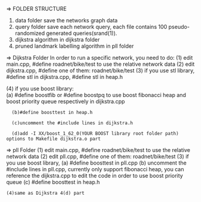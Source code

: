 => FOLDER STRUCTURE
1. data folder save the networks graph data
2. query folder save each network query, each file contains 100 pseudo-randomized generated queries(srand(1)).
3. dijkstra algorithm in dijkstra folder
4. pruned landmark labelling algorithm in pll folder


=> Dijkstra Folder
In order to run a specific network, you need to do:
   (1) edit main.cpp, #define roadnet/bike/test to use the relative network data
   (2) edit dijkstra.cpp, #define one of them: roadnet/bike/test 
   (3) if you use stl library, #define stl in dijkstra.cpp, #define stl in heap.h
   
   (4) if you use boost library:   
      (a) #define boostfib or #define boostpq to use boost fibonacci heap and boost 
          priority queue respectively in dijkstra.cpp

      (b)#define boosttest in heap.h  
      
      (c)uncomment the #include lines in dijkstra.h
      
      (d)add -I XX/boost_1_62_0(YOUR BOOST library root folder path) options to Makefile dijkstra.o part


=> pll Folder
    (1) edit main.cpp, #define roadnet/bike/test to use the relative network data
    (2) edit pll.cpp, #define one of them: roadnet/bike/test
    (3) if you use boost library,
        (a) #define boosttest in pll.cpp
        (b) uncomment the #include lines in pll.cpp, currently only support fibonacci heap, you can reference the 
            dijkstra.cpp to edit the code in order to use boost priority queue
        (c) #define boosttest in heap.h

    (4)same as Dijkstra 4(d) part 
